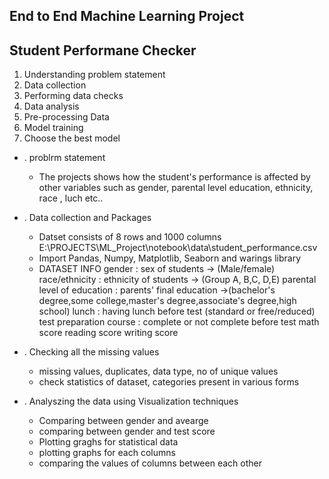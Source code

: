 ## End to End Machine Learning Project

## Student Performane Checker

1. Understanding problem statement
2. Data collection
3. Performing data checks
4. Data analysis
5. Pre-processing Data 
6. Model training
7. Choose the best model


- . problrm statement
    - The projects shows how the student's performance is affected by other variables such as gender, parental level education, ethnicity, race , luch etc..

- . Data collection and Packages
    - Datset consists of 8 rows and 1000 columns
    E:\PROJECTS\ML_Project\notebook\data\student_performance.csv
    - Import Pandas, Numpy, Matplotlib, Seaborn and warings library
    - DATASET INFO
        gender : sex of students -> (Male/female)
        race/ethnicity : ethnicity of students -> (Group A, B,C, D,E)
        parental level of education : parents' final education ->(bachelor's degree,some college,master's degree,associate's degree,high school)
        lunch : having lunch before test (standard or free/reduced)
        test preparation course : complete or not complete before test
        math score
        reading score
        writing score

    
- . Checking all the missing values
    - missing values, duplicates, data type, no of unique values 
    - check statistics of dataset, categories present in various forms


- . Analyszing the data using Visualization techniques
    - Comparing between gender and avearge
    - comparing between gender and test score
    - Plotting graghs for statistical data
    - plotting graphs for each columns 
    - comparing the values of columns between each other


